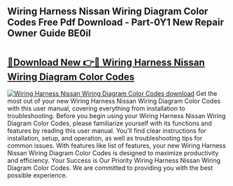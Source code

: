 ## Wiring Harness Nissan Wiring Diagram Color Codes Free Pdf Download - Part-0Y1 New Repair Owner Guide BE0iI

# <h2><a href="http://dfl0ac.blite.top/?on=Wiring+Harness+Nissan+Wiring+Diagram+Color+Codes">🔗Download New 👉🔴 Wiring Harness Nissan Wiring Diagram Color Codes</a></h2>

[![Wiring Harness Nissan Wiring Diagram Color Codes download](https://i.imgur.com/lujVjoI.png)](http://dfl0ac.blite.top/?on=Wiring+Harness+Nissan+Wiring+Diagram+Color+Codes)
Get the most out of your new Wiring Harness Nissan Wiring Diagram Color Codes with this user manual, covering everything from installation to troubleshooting. Before you begin using your Wiring Harness Nissan Wiring Diagram Color Codes, please familiarize yourself with its functions and features by reading this user manual. You'll find clear instructions for installation, setup, and operation, as well as troubleshooting tips for common issues. With features like list of features, your new Wiring Harness Nissan Wiring Diagram Color Codes is designed to maximize productivity and efficiency. Your Success is Our Priority Wiring Harness Nissan Wiring Diagram Color Codes. We are committed to providing you with the best possible experience.

